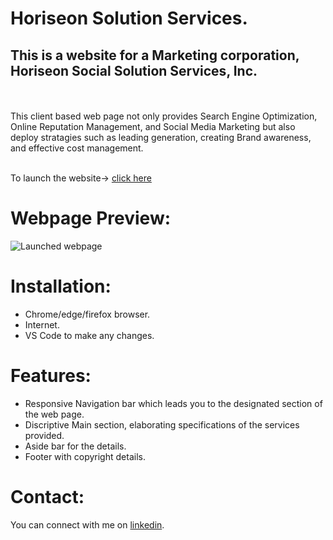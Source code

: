 # Horiseon Solution Services.

##  This is a website for a Marketing corporation, Horiseon Social Solution Services, Inc. 
<br>
<br>
This client based web page not only provides Search Engine Optimization, Online Reputation Management, and Social Media Marketing but also deploy stratagies such as leading generation, creating Brand awareness, and effective cost management.
<br>
<br>

To launch the website-> [click here](https://mandy2324.github.io/Horiseon-solution-services/)

# Webpage Preview:


![Launched webpage](/Horiseon-solution-services\assets\images\screenshot.png)
 
 # Installation:

 * Chrome/edge/firefox browser.
 * Internet.
* VS Code to make any changes.


# Features:

* Responsive Navigation bar which leads you to the designated section of the web page.
* Discriptive Main section, elaborating specifications of the services provided.
* Aside bar for the details.
* Footer with copyright details.


# Contact:
You can connect with me on [linkedin](https://www.linkedin.com/in/m23saini).
